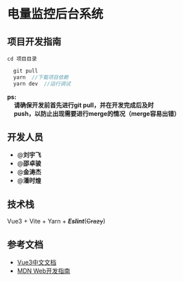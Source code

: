 # 电量监控后台系统

## 项目开发指南
`cd 项目目录`
```js
  git pull
  yarn  //下载项目依赖
  yarn dev  //运行调试
```
__ps:__  
&nbsp;&nbsp;&nbsp;&nbsp;__请确保开发前首先进行git pull，并在开发完成后及时__  
&nbsp;&nbsp;&nbsp;&nbsp;__push，以防止出现需要进行merge的情况（merge容易出错）__


## 开发人员
- @__刘宇飞__
- @__邵卓骏__
- @__金涛杰__
- @__潘时煌__

## 技术栈
Vue3 + Vite + Yarn + ***Eslint***(~~Crazy~~)

## 参考文档
- <a href="https://cn.vuejs.org/">Vue3中文文档</a><br />
- <a href="https://developer.mozilla.org/zh-CN/docs/Web">MDN Web开发指南</a><br />
<a href=""></a><br />

